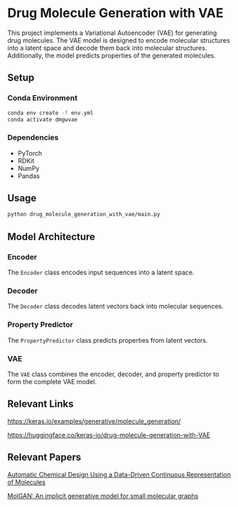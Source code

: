 # Drug Molecule Generation with VAE

This project implements a Variational Autoencoder (VAE) for generating drug molecules. The VAE model is designed to encode molecular structures into a latent space and decode them back into molecular structures. Additionally, the model predicts properties of the generated molecules.

## Setup

### Conda Environment

```bash
conda env create -f env.yml
conda activate dmgwvae
```

### Dependencies

- PyTorch
- RDKit
- NumPy
- Pandas

## Usage

```bash
python drug_molecule_generation_with_vae/main.py
```

## Model Architecture

### Encoder

The `Encoder` class encodes input sequences into a latent space.

### Decoder

The `Decoder` class decodes latent vectors back into molecular sequences.

### Property Predictor

The `PropertyPredictor` class predicts properties from latent vectors.

### VAE

The `VAE` class combines the encoder, decoder, and property predictor to form the complete VAE model.

## Relevant Links

<https://keras.io/examples/generative/molecule_generation/>

<https://huggingface.co/keras-io/drug-molecule-generation-with-VAE>

## Relevant Papers

[Automatic Chemical Design Using a Data-Driven Continuous Representation of Molecules](https://pubs.acs.org/doi/10.1021/acscentsci.7b00572)

[MolGAN: An implicit generative model for small molecular graphs](https://arxiv.org/abs/1805.11973)
